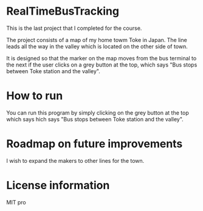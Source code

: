 # RealTimeBusTracking

<p> This is the last project that I completed for the course.</p>
<p> The project consists of a map of my home towm Toke in Japan. The line leads all the way in the valley which is located on the other side of town.</p>
<p> It is designed so that the marker on the map moves from the bus terminal to the next if the user clicks on a grey button at the top, which says "Bus stops between Toke station and the valley".</p>

# How to run
You can run this program by simply clicking on the grey button at the top which says hich says "Bus stops between Toke station and the valley".

# Roadmap on future improvements
I wish to expand the makers to other lines for the town.

# License information
MIT pro
